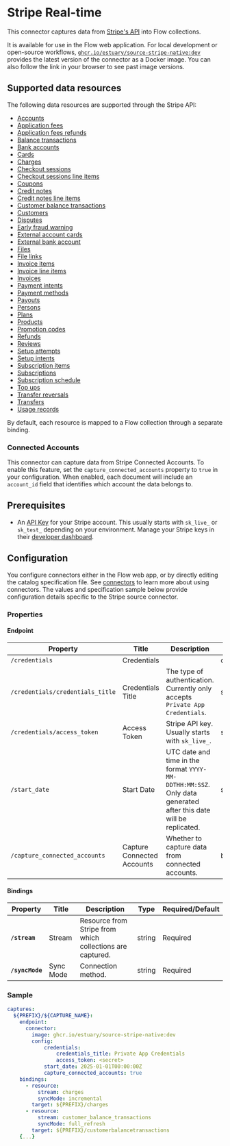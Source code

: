 # Stripe Real-time

This connector captures data from [Stripe's API](https://docs.stripe.com/api) into Flow collections.

It is available for use in the Flow web application. For local development or open-source workflows, [`ghcr.io/estuary/source-stripe-native:dev`](https://ghcr.io/estuary/source-stripe-native:dev) provides the latest version of the connector as a Docker image. You can also follow the link in your browser to see past image versions.


## Supported data resources

The following data resources are supported through the Stripe API:

* [Accounts](https://docs.stripe.com/api/accounts/list)
* [Application fees](https://docs.stripe.com/api/application_fees/list)
* [Application fees refunds](https://docs.stripe.com/api/fee_refunds/list)
* [Balance transactions](https://docs.stripe.com/api/balance_transactions/list)
* [Bank accounts](https://docs.stripe.com/api/customer_bank_accounts/list)
* [Cards](https://docs.stripe.com/api/cards/list)
* [Charges](https://docs.stripe.com/api/charges/list)
* [Checkout sessions](https://docs.stripe.com/api/checkout/sessions/list)
* [Checkout sessions line items](https://docs.stripe.com/api/checkout/sessions/line_items)
* [Coupons](https://docs.stripe.com/api/coupons/list)
* [Credit notes](https://docs.stripe.com/api/credit_notes/list)
* [Credit notes line items](https://docs.stripe.com/api/credit_notes/lines)
* [Customer balance transactions](https://docs.stripe.com/api/customer_balance_transactions/list)
* [Customers](https://docs.stripe.com/api/customers/list)
* [Disputes](https://docs.stripe.com/api/disputes/list)
* [Early fraud warning](https://docs.stripe.com/api/radar/early_fraud_warnings/list)
* [External account cards](https://docs.stripe.com/api/external_account_cards/list)
* [External bank account](https://docs.stripe.com/api/external_account_bank_accounts/list)
* [Files](https://docs.stripe.com/api/files/list)
* [File links](https://docs.stripe.com/api/file_links/list)
* [Invoice items](https://docs.stripe.com/api/invoiceitems/list)
* [Invoice line items](https://docs.stripe.com/api/invoice-line-item/retrieve)
* [Invoices](https://docs.stripe.com/api/invoices/list)
* [Payment intents](https://docs.stripe.com/api/payment_intents/list)
* [Payment methods](https://docs.stripe.com/api/payment_methods/list)
* [Payouts](https://docs.stripe.com/api/payouts/list)
* [Persons](https://docs.stripe.com/api/persons/list)
* [Plans](https://docs.stripe.com/api/plans/list)
* [Products](https://docs.stripe.com/api/products/list)
* [Promotion codes](https://docs.stripe.com/api/promotion_codes/list)
* [Refunds](https://docs.stripe.com/api/refunds/list)
* [Reviews](https://docs.stripe.com/api/radar/reviews/list)
* [Setup attempts](https://docs.stripe.com/api/setup_attempts/list)
* [Setup intents](https://docs.stripe.com/api/setup_intents/list)
* [Subscription items](https://docs.stripe.com/api/subscription_items/list)
* [Subscriptions](https://docs.stripe.com/api/subscriptions/list)
* [Subscription schedule](https://docs.stripe.com/api/subscription_schedules/list)
* [Top ups](https://docs.stripe.com/api/topups/list)
* [Transfer reversals](https://docs.stripe.com/api/transfer_reversals/list)
* [Transfers](https://docs.stripe.com/api/transfers/list)
* [Usage records](https://docs.stripe.com/api/usage-record-summary/list)

By default, each resource is mapped to a Flow collection through a separate binding.

### Connected Accounts

This connector can capture data from Stripe Connected Accounts. To enable this feature, set the `capture_connected_accounts` property to `true` in your configuration. When enabled, each document will include an `account_id` field that identifies which account the data belongs to.

## Prerequisites

* An [API Key](https://docs.stripe.com/keys) for your Stripe account. This usually starts with `sk_live_` or `sk_test_` depending on your environment. Manage your Stripe keys in their [developer dashboard](https://dashboard.stripe.com/test/apikeys).

## Configuration

You configure connectors either in the Flow web app, or by directly editing the catalog specification file.
See [connectors](../../../concepts/connectors.md#using-connectors) to learn more about using connectors. The values and specification sample below provide configuration details specific to the Stripe source connector.

### Properties

#### Endpoint

| Property | Title | Description | Type | Required/Default |
|---|---|---|---|---|
| `/credentials` | Credentials |  | object | Required |
| `/credentials/credentials_title` | Credentials Title | The type of authentication. Currently only accepts `Private App Credentials`. | string | `Private App Credentials` |
| `/credentials/access_token` | Access Token | Stripe API key. Usually starts with `sk_live_`. | string | Required |
| `/start_date` | Start Date | UTC date and time in the format `YYYY-MM-DDTHH:MM:SSZ`. Only data generated after this date will be replicated. | string | 30 days before the present date |
| `/capture_connected_accounts` | Capture Connected Accounts | Whether to capture data from connected accounts. | boolean | `false` |`

#### Bindings

| Property | Title | Description | Type | Required/Default |
|---|---|---|---|---|
| **`/stream`** | Stream | Resource from Stripe from which collections are captured. | string | Required |
| **`/syncMode`** | Sync Mode | Connection method. | string | Required |

### Sample

```yaml
captures:
  ${PREFIX}/${CAPTURE_NAME}:
    endpoint:
      connector:
        image: ghcr.io/estuary/source-stripe-native:dev
        config:
            credentials:
                credentials_title: Private App Credentials
                access_token: <secret>
            start_date: 2025-01-01T00:00:00Z
            capture_connected_accounts: true
    bindings:
      - resource:
          stream: charges
          syncMode: incremental
        target: ${PREFIX}/charges
      - resource:
          stream: customer_balance_transactions
          syncMode: full_refresh
        target: ${PREFIX}/customerbalancetransactions
    {...}
```
